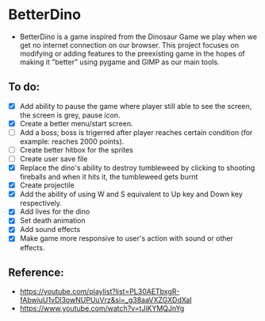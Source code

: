 # BetterDino
- BetterDino is a game inspired from the Dinosaur Game we play when we get no internet connection on our browser. This project focuses on modifying or adding features to the preexisting game in the hopes of making it "better" using pygame and GIMP as our main tools.
## To do:
- [x] Add ability to pause the game where player still able to see the screen, the screen is grey, pause icon.
- [x] Create a better menu/start screen.
- [ ] Add a boss; boss is trigerred after player reaches certain condition (for example: reaches 2000 points).
- [ ] Create better hitbox for the sprites
- [ ] Create user save file
- [x] Replace the dino's ability to destroy tumbleweed by clicking to shooting fireballs and when it hits it, the tumbleweed gets burnt
- [x] Create projectile
- [x] Add the ability of using W and S equivalent to Up key and Down key respectively.
- [x] Add lives for the dino
- [x] Set death animation
- [x] Add sound effects
- [x] Make game more responsive to user's action with sound or other effects.
## Reference:
- https://youtube.com/playlist?list=PL30AETbxgR-fAbwiuU1vDl3owNUPUuVrz&si=_g38aaVXZGXDdXaI
- https://www.youtube.com/watch?v=tJiKYMQJnYg